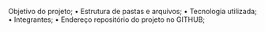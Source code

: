 Objetivo do projeto;
•
Estrutura de pastas e arquivos;
•
Tecnologia utilizada;
•
Integrantes;
•
Endereço repositório do projeto no GITHUB;
